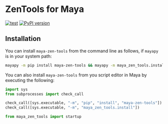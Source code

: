 # ZenTools for Maya

[![test](https://github.com/enorganic/maya-zen-tools/actions/workflows/test.yml/badge.svg?branch=main)](https://github.com/enorganic/maya-zen-tools/actions/workflows/test.yml)
[![PyPI version](https://badge.fury.io/py/maya-zen-tools.svg?icon=si%3Apython)](https://badge.fury.io/py/maya-zen-tools)

## Installation

You can install `maya-zen-tools` from the command line as follows, if `mayapy`
is in your system path:

```bash
mayapy -m pip install maya-zen-tools && mayapy -m maya_zen_tools.install
```

You can also install `maya-zen-tools` from you script editor in Maya
by executing the following:

```python
import sys
from subprocesses import check_call

check_call([sys.executable, "-m", "pip", "install", "maya-zen-tools"])
check_call([sys.executable, "-m", "maya_zen_tools.install"])

from maya_zen_tools import startup
```
